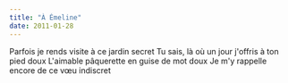 ```yaml
---
title: "À Émeline"
date: 2011-01-28
---
```


Parfois je rends visite à ce jardin secret
Tu sais, là où un jour j'offris à ton pied doux
L'aimable pâquerette en guise de mot doux
Je m'y rappelle encore de ce vœu indiscret
